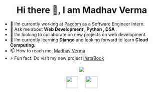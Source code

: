 

<!--
**Madhav243/Madhav243** is a ✨ _special_ ✨ repository because its `README.md` (this file) appears on your GitHub profile.

Here are some ideas to get you started:

- 🔭 I’m currently working on ...
- 🌱 I’m currently learning ...
- 👯 I’m looking to collaborate on ...
- 🤔 I’m looking for help with ...
- 💬 Ask me about ...
- 📫 How to reach me: ...
- 😄 Pronouns: ...
- ⚡ Fun fact: ...
-->

<h1 align="center">Hi there 👋, I am Madhav Verma</h1>

- 🔭 I’m currently working at <a href="https://paxcom.ai/" target="_blank" > Paxcom </a> as a Software Engineer Intern. 
- 💬 Ask me about <strong>Web Development , Python , DSA </strong>.
- 👯 I’m looking to collaborate on new projects on web development.
- 🌱 I’m currently learning <strong>Django</strong> and looking forward to learn <strong>Cloud Computing.</strong>
- 📫 How to reach me: <a href="https://www.linkedin.com/in/madhav-verma-b13224183/" target="_blank"> Madhav Verma</a>
- ⚡ Fun fact: Do visit my new project <a href="https://instabook.herokuapp.com/" target="_blank">InstaBook</a>
<p align="center">
  <img src="https://github-readme-stats.vercel.app/api?username=Madhav243&count_private=true&show_icons=true">
  </p>
  
  <p align="center">
<a href="https://www.linkedin.com/in/madhav-verma-b13224183/" target="_blank"> <img height="38" width="38" src="https://cdn.jsdelivr.net/npm/simple-icons@v4/icons/linkedin.svg" / ></a>
  &nbsp;&nbsp;&nbsp;&nbsp;
  <a href="https://instagram.com/madhav.verma.961?igshid=1qhkdnt2a5469" target="_blank"> <img height="38" width="38" src="https://cdn.jsdelivr.net/npm/simple-icons@v4/icons/instagram.svg" / ></a>

</p>
